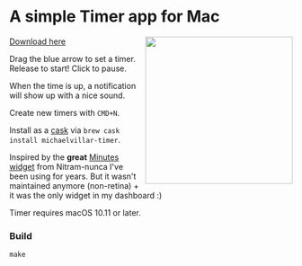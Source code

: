 # A simple Timer app for Mac

<img src="/screenshots/timer.png?raw=true" width="262" align="right">

[Download here](https://github.com/michaelvillar/timer-app/releases)

Drag the blue arrow to set a timer. Release to start! Click to pause.

When the time is up, a notification will show up with a nice sound.

Create new timers with `CMD+N`.

Install as a [cask](https://caskroom.github.io) via `brew cask install michaelvillar-timer`.

Inspired by the **great** [Minutes widget](http://minutes.en.softonic.com/mac) from Nitram-nunca I've been using for years. But it wasn't maintained anymore (non-retina) + it was the only widget in my dashboard :)

Timer requires macOS 10.11 or later.

### Build

```
make
```
